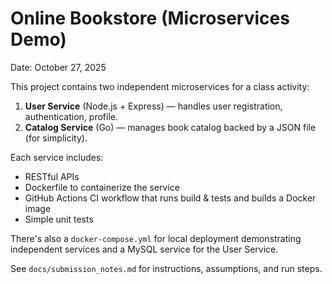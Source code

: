 # Online Bookstore (Microservices Demo)
Date: October 27, 2025

This project contains two independent microservices for a class activity:
1. **User Service** (Node.js + Express) — handles user registration, authentication, profile.
2. **Catalog Service** (Go) — manages book catalog backed by a JSON file (for simplicity).

Each service includes:
- RESTful APIs
- Dockerfile to containerize the service
- GitHub Actions CI workflow that runs build & tests and builds a Docker image
- Simple unit tests

There's also a `docker-compose.yml` for local deployment demonstrating independent services and a MySQL service for the User Service.

See `docs/submission_notes.md` for instructions, assumptions, and run steps.

